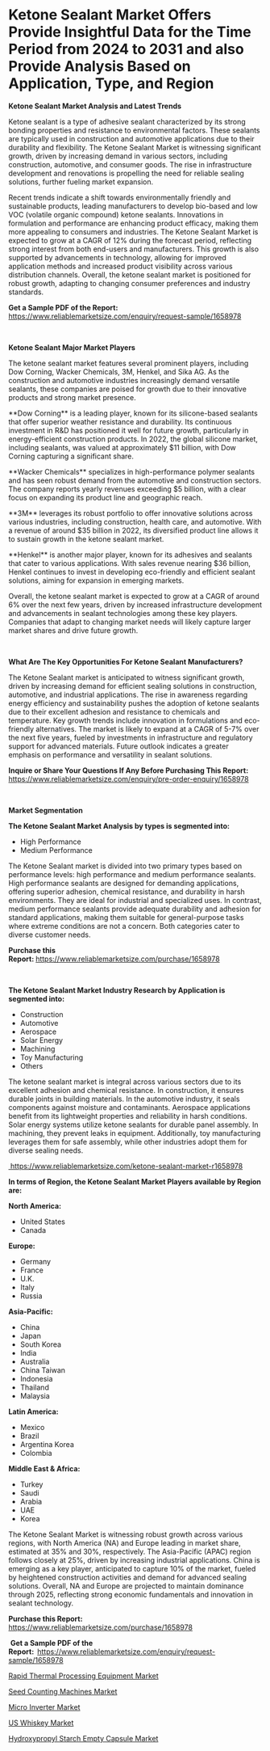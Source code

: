 <p><h1>Ketone Sealant Market Offers Provide Insightful Data for the Time Period from 2024 to 2031 and also Provide Analysis Based on Application, Type, and Region</h1></p><p><strong>Ketone Sealant Market Analysis and Latest Trends</strong></p>
<p><p>Ketone sealant is a type of adhesive sealant characterized by its strong bonding properties and resistance to environmental factors. These sealants are typically used in construction and automotive applications due to their durability and flexibility. The Ketone Sealant Market is witnessing significant growth, driven by increasing demand in various sectors, including construction, automotive, and consumer goods. The rise in infrastructure development and renovations is propelling the need for reliable sealing solutions, further fueling market expansion.</p><p>Recent trends indicate a shift towards environmentally friendly and sustainable products, leading manufacturers to develop bio-based and low VOC (volatile organic compound) ketone sealants. Innovations in formulation and performance are enhancing product efficacy, making them more appealing to consumers and industries. The Ketone Sealant Market is expected to grow at a CAGR of 12% during the forecast period, reflecting strong interest from both end-users and manufacturers. This growth is also supported by advancements in technology, allowing for improved application methods and increased product visibility across various distribution channels. Overall, the ketone sealant market is positioned for robust growth, adapting to changing consumer preferences and industry standards.</p></p>
<p><strong>Get a Sample PDF of the Report:&nbsp;</strong> <a href="https://www.reliablemarketsize.com/enquiry/request-sample/1658978?utm_campaign=1180&utm_medium=2&utm_source=Github&utm_content=ia&utm_term=13102024&utm_id=ketone-sealant">https://www.reliablemarketsize.com/enquiry/request-sample/1658978</a></p>
<p>&nbsp;</p>
<p><strong>Ketone Sealant Major Market Players</strong></p>
<p><p>The ketone sealant market features several prominent players, including Dow Corning, Wacker Chemicals, 3M, Henkel, and Sika AG. As the construction and automotive industries increasingly demand versatile sealants, these companies are poised for growth due to their innovative products and strong market presence.</p><p>**Dow Corning** is a leading player, known for its silicone-based sealants that offer superior weather resistance and durability. Its continuous investment in R&D has positioned it well for future growth, particularly in energy-efficient construction products. In 2022, the global silicone market, including sealants, was valued at approximately $11 billion, with Dow Corning capturing a significant share.</p><p>**Wacker Chemicals** specializes in high-performance polymer sealants and has seen robust demand from the automotive and construction sectors. The company reports yearly revenues exceeding $5 billion, with a clear focus on expanding its product line and geographic reach.</p><p>**3M** leverages its robust portfolio to offer innovative solutions across various industries, including construction, health care, and automotive. With a revenue of around $35 billion in 2022, its diversified product line allows it to sustain growth in the ketone sealant market.</p><p>**Henkel** is another major player, known for its adhesives and sealants that cater to various applications. With sales revenue nearing $36 billion, Henkel continues to invest in developing eco-friendly and efficient sealant solutions, aiming for expansion in emerging markets.</p><p>Overall, the ketone sealant market is expected to grow at a CAGR of around 6% over the next few years, driven by increased infrastructure development and advancements in sealant technologies among these key players. Companies that adapt to changing market needs will likely capture larger market shares and drive future growth.</p></p>
<p>&nbsp;</p>
<p><strong>What Are The Key Opportunities For Ketone Sealant Manufacturers?</strong></p>
<p><p>The Ketone Sealant market is anticipated to witness significant growth, driven by increasing demand for efficient sealing solutions in construction, automotive, and industrial applications. The rise in awareness regarding energy efficiency and sustainability pushes the adoption of ketone sealants due to their excellent adhesion and resistance to chemicals and temperature. Key growth trends include innovation in formulations and eco-friendly alternatives. The market is likely to expand at a CAGR of 5-7% over the next five years, fueled by investments in infrastructure and regulatory support for advanced materials. Future outlook indicates a greater emphasis on performance and versatility in sealant solutions.</p></p>
<p><strong>Inquire or Share Your Questions If Any Before Purchasing This Report:</strong> <a href="https://www.reliablemarketsize.com/enquiry/pre-order-enquiry/1658978?utm_campaign=1180&utm_medium=2&utm_source=Github&utm_content=ia&utm_term=13102024&utm_id=ketone-sealant">https://www.reliablemarketsize.com/enquiry/pre-order-enquiry/1658978</a></p>
<p>&nbsp;</p>
<p><strong>Market Segmentation</strong></p>
<p><strong>The Ketone Sealant Market Analysis by types is segmented into:</strong></p>
<p><ul><li>High Performance</li><li>Medium Performance</li></ul></p>
<p><p>The Ketone Sealant market is divided into two primary types based on performance levels: high performance and medium performance sealants. High performance sealants are designed for demanding applications, offering superior adhesion, chemical resistance, and durability in harsh environments. They are ideal for industrial and specialized uses. In contrast, medium performance sealants provide adequate durability and adhesion for standard applications, making them suitable for general-purpose tasks where extreme conditions are not a concern. Both categories cater to diverse customer needs.</p></p>
<p><strong>Purchase this Report:&nbsp;</strong><a href="https://www.reliablemarketsize.com/purchase/1658978?utm_campaign=1180&utm_medium=2&utm_source=Github&utm_content=ia&utm_term=13102024&utm_id=ketone-sealant">https://www.reliablemarketsize.com/purchase/1658978</a></p>
<p>&nbsp;</p>
<p><strong>The Ketone Sealant Market Industry Research by Application is segmented into:</strong></p>
<p><ul><li>Construction</li><li>Automotive</li><li>Aerospace</li><li>Solar Energy</li><li>Machining</li><li>Toy Manufacturing</li><li>Others</li></ul></p>
<p><p>The ketone sealant market is integral across various sectors due to its excellent adhesion and chemical resistance. In construction, it ensures durable joints in building materials. In the automotive industry, it seals components against moisture and contaminants. Aerospace applications benefit from its lightweight properties and reliability in harsh conditions. Solar energy systems utilize ketone sealants for durable panel assembly. In machining, they prevent leaks in equipment. Additionally, toy manufacturing leverages them for safe assembly, while other industries adopt them for diverse sealing needs.</p></p>
<p><a href="https://www.reliablemarketsize.com/ketone-sealant-market-r1658978?utm_campaign=1180&utm_medium=2&utm_source=Github&utm_content=ia&utm_term=13102024&utm_id=ketone-sealant">&nbsp;https://www.reliablemarketsize.com/ketone-sealant-market-r1658978</a></p>
<p><strong>In terms of Region, the Ketone Sealant Market Players available by Region are:</strong></p>
<p>
    <p> <strong> North America: </strong>
        <ul>
            <li>United States</li>
            <li>Canada</li>
        </ul>
        </p> 
    <p> <strong> Europe: </strong>
        <ul>
            <li>Germany</li>
            <li>France</li>
            <li>U.K.</li>
            <li>Italy</li>
            <li>Russia</li>
        </ul>
        </p> 
    <p> <strong> Asia-Pacific: </strong>
        <ul>
            <li>China</li>
            <li>Japan</li>
            <li>South Korea</li>
            <li>India</li>
            <li>Australia</li>
            <li>China Taiwan</li>
            <li>Indonesia</li>
            <li>Thailand</li>
            <li>Malaysia</li>
        </ul>
        </p> 
    <p> <strong> Latin America: </strong>
        <ul>
            <li>Mexico</li>
            <li>Brazil</li>
            <li>Argentina Korea</li>
            <li>Colombia</li>
        </ul>
        </p> 
    <p> <strong> Middle East & Africa: </strong>
        <ul>
            <li>Turkey</li>
            <li>Saudi</li>
            <li>Arabia</li>
            <li>UAE</li>
            <li>Korea</li>
        </ul>
    </p>
    </p>
<p><p>The Ketone Sealant Market is witnessing robust growth across various regions, with North America (NA) and Europe leading in market share, estimated at 35% and 30%, respectively. The Asia-Pacific (APAC) region follows closely at 25%, driven by increasing industrial applications. China is emerging as a key player, anticipated to capture 10% of the market, fueled by heightened construction activities and demand for advanced sealing solutions. Overall, NA and Europe are projected to maintain dominance through 2025, reflecting strong economic fundamentals and innovation in sealant technology.</p></p>
<p><strong>Purchase this Report: </strong><a href="https://www.reliablemarketsize.com/purchase/1658978?utm_campaign=1180&utm_medium=2&utm_source=Github&utm_content=ia&utm_term=13102024&utm_id=ketone-sealant">https://www.reliablemarketsize.com/purchase/1658978</a></p>
<p>&nbsp;<strong>Get a Sample PDF of the Report:&nbsp;&nbsp;</strong><a href="https://www.reliablemarketsize.com/enquiry/request-sample/1658978?utm_campaign=1180&utm_medium=2&utm_source=Github&utm_content=ia&utm_term=13102024&utm_id=ketone-sealant">https://www.reliablemarketsize.com/enquiry/request-sample/1658978</a></p>
<p><strong></strong></p>
<p><p><a href="https://www.linkedin.com/pulse/rapid-thermal-processing-equipment-market-overview-regional-svgfe?trk=public_post_embed_feed-article-content&utm_campaign=1180&utm_medium=2&utm_source=Github&utm_content=ia&utm_term=13102024&utm_id=ketone-sealant">Rapid Thermal Processing Equipment Market</a></p><p><a href="https://www.linkedin.com/pulse/seed-counting-machines-market-growth-segmentation-regional-analysis-5y29e?trk=public_post_embed_feed-article-content&utm_campaign=1180&utm_medium=2&utm_source=Github&utm_content=ia&utm_term=13102024&utm_id=ketone-sealant">Seed Counting Machines Market</a></p><p><a href="https://issuu.com/reportprime-2/docs/micro-inverter-market-size-2030.ppt_1c4e3f35b6532f?utm_campaign=1180&utm_medium=2&utm_source=Github&utm_content=ia&utm_term=13102024&utm_id=ketone-sealant">Micro Inverter Market</a></p><p><a href="https://www.linkedin.com/pulse/us-whiskey-market-emerging-trends-future-prospects-period-from-l12ve?trk=public_post_embed_feed-article-content&utm_campaign=1180&utm_medium=2&utm_source=Github&utm_content=ia&utm_term=13102024&utm_id=ketone-sealant">US Whiskey Market</a></p><p><a href="https://github.com/BryceTownsendr/Market-Research-Report-List-6/blob/main/hydroxypropyl-starch-empty-capsule-market.md?utm_campaign=1180&utm_medium=2&utm_source=Github&utm_content=ia&utm_term=13102024&utm_id=ketone-sealant">Hydroxypropyl Starch Empty Capsule Market</a></p></p>